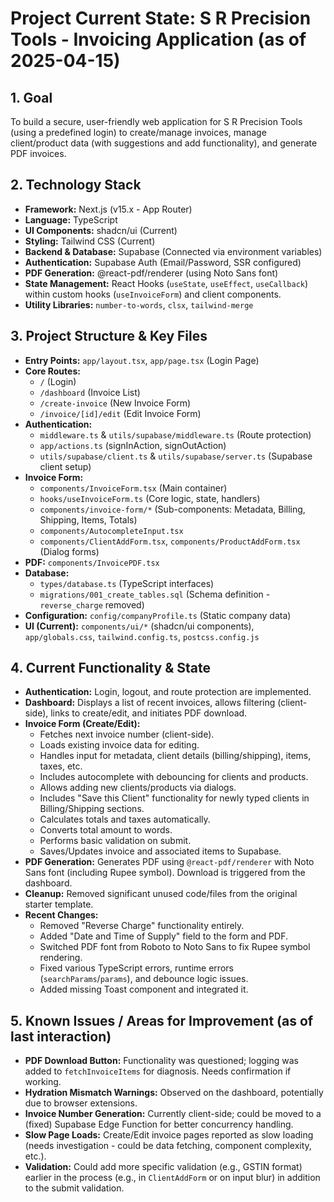 # Project Current State: S R Precision Tools - Invoicing Application (as of 2025-04-15)

## 1. Goal

To build a secure, user-friendly web application for S R Precision Tools (using a predefined login) to create/manage invoices, manage client/product data (with suggestions and add functionality), and generate PDF invoices.

## 2. Technology Stack

*   **Framework:** Next.js (v15.x - App Router)
*   **Language:** TypeScript
*   **UI Components:** shadcn/ui (Current)
*   **Styling:** Tailwind CSS (Current)
*   **Backend & Database:** Supabase (Connected via environment variables)
*   **Authentication:** Supabase Auth (Email/Password, SSR configured)
*   **PDF Generation:** @react-pdf/renderer (using Noto Sans font)
*   **State Management:** React Hooks (`useState`, `useEffect`, `useCallback`) within custom hooks (`useInvoiceForm`) and client components.
*   **Utility Libraries:** `number-to-words`, `clsx`, `tailwind-merge`

## 3. Project Structure & Key Files

*   **Entry Points:** `app/layout.tsx`, `app/page.tsx` (Login Page)
*   **Core Routes:**
    *   `/` (Login)
    *   `/dashboard` (Invoice List)
    *   `/create-invoice` (New Invoice Form)
    *   `/invoice/[id]/edit` (Edit Invoice Form)
*   **Authentication:**
    *   `middleware.ts` & `utils/supabase/middleware.ts` (Route protection)
    *   `app/actions.ts` (signInAction, signOutAction)
    *   `utils/supabase/client.ts` & `utils/supabase/server.ts` (Supabase client setup)
*   **Invoice Form:**
    *   `components/InvoiceForm.tsx` (Main container)
    *   `hooks/useInvoiceForm.ts` (Core logic, state, handlers)
    *   `components/invoice-form/*` (Sub-components: Metadata, Billing, Shipping, Items, Totals)
    *   `components/AutocompleteInput.tsx`
    *   `components/ClientAddForm.tsx`, `components/ProductAddForm.tsx` (Dialog forms)
*   **PDF:** `components/InvoicePDF.tsx`
*   **Database:**
    *   `types/database.ts` (TypeScript interfaces)
    *   `migrations/001_create_tables.sql` (Schema definition - `reverse_charge` removed)
*   **Configuration:** `config/companyProfile.ts` (Static company data)
*   **UI (Current):** `components/ui/*` (shadcn/ui components), `app/globals.css`, `tailwind.config.ts`, `postcss.config.js`

## 4. Current Functionality & State

*   **Authentication:** Login, logout, and route protection are implemented.
*   **Dashboard:** Displays a list of recent invoices, allows filtering (client-side), links to create/edit, and initiates PDF download.
*   **Invoice Form (Create/Edit):**
    *   Fetches next invoice number (client-side).
    *   Loads existing invoice data for editing.
    *   Handles input for metadata, client details (billing/shipping), items, taxes, etc.
    *   Includes autocomplete with debouncing for clients and products.
    *   Allows adding new clients/products via dialogs.
    *   Includes "Save this Client" functionality for newly typed clients in Billing/Shipping sections.
    *   Calculates totals and taxes automatically.
    *   Converts total amount to words.
    *   Performs basic validation on submit.
    *   Saves/Updates invoice and associated items to Supabase.
*   **PDF Generation:** Generates PDF using `@react-pdf/renderer` with Noto Sans font (including Rupee symbol). Download is triggered from the dashboard.
*   **Cleanup:** Removed significant unused code/files from the original starter template.
*   **Recent Changes:**
    *   Removed "Reverse Charge" functionality entirely.
    *   Added "Date and Time of Supply" field to the form and PDF.
    *   Switched PDF font from Roboto to Noto Sans to fix Rupee symbol rendering.
    *   Fixed various TypeScript errors, runtime errors (`searchParams`/`params`), and debounce logic issues.
    *   Added missing Toast component and integrated it.

## 5. Known Issues / Areas for Improvement (as of last interaction)

*   **PDF Download Button:** Functionality was questioned; logging was added to `fetchInvoiceItems` for diagnosis. Needs confirmation if working.
*   **Hydration Mismatch Warnings:** Observed on the dashboard, potentially due to browser extensions.
*   **Invoice Number Generation:** Currently client-side; could be moved to a (fixed) Supabase Edge Function for better concurrency handling.
*   **Slow Page Loads:** Create/Edit invoice pages reported as slow loading (needs investigation - could be data fetching, component complexity, etc.).
*   **Validation:** Could add more specific validation (e.g., GSTIN format) earlier in the process (e.g., in `ClientAddForm` or on input blur) in addition to the submit validation.
